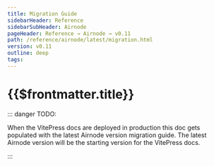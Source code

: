 ```yaml
---
title: Migration Guide
sidebarHeader: Reference
sidebarSubHeader: Airnode
pageHeader: Reference → Airnode → v0.11
path: /reference/airnode/latest/migration.html
version: v0.11
outline: deep
tags:
---
```


<VersionWarning/>

<PageHeader/>

<SearchHighlight/>

# {{$frontmatter.title}}

::: danger TODO:

When the VitePress docs are deployed in production this doc gets populated with
the latest Airnode version migration guide. The latest Airnode version will be
the starting version for the VitePress docs.

:::
